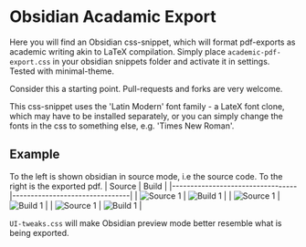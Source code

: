 # Obsidian Acadamic Export
Here you will find an Obsidian css-snippet, which will format pdf-exports as academic writing akin to LaTeX compilation. Simply place `academic-pdf-export.css` in your obsidian snippets folder and activate it in settings. Tested with minimal-theme.

Consider this a starting point. Pull-requests and forks are very welcome.

This css-snippet uses the 'Latin Modern' font family - a LateX font clone, which may have to be installed separately, or you can simply change the fonts in the css to something else, e.g. 'Times New Roman'.

## Example
To the left is shown obsidian in source mode, i.e the source code. To the right is the exported pdf.
| Source                           | Build                          |
|----------------------------------|--------------------------------|
| ![Source 1](images/source_1.png) | ![Build 1](images/build_1.png) |
| ![Source 1](images/source_2.png) | ![Build 1](images/build_2.png) |
| ![Source 1](images/source_3.png) | ![Build 1](images/build_3.png) |

`UI-tweaks.css` will make Obsidian preview mode better resemble what is being exported.
